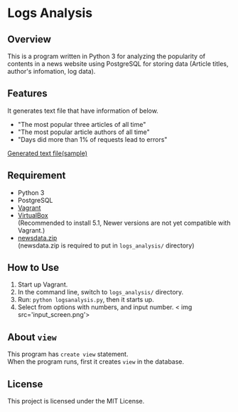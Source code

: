 # Logs Analysis

## Overview
This is a program written in Python 3 for analyzing the popularity of contents in a news website using PostgreSQL for storing data (Article titles, author's infomation, log data).

## Features
It generates text file that have information of below.
* "The most popular three articles of all time"
* "The most popular article authors of all time"
* "Days did more than 1% of requests lead to errors"

[Generated text file(sample)](report.txt)

## Requirement
* Python 3
* PostgreSQL
* [Vagrant](https://www.vagrantup.com/downloads.html)
* [VirtualBox](https://www.virtualbox.org/wiki/Download_Old_Builds_5_1)  
(Recommended to install 5.1, Newer versions are not yet compatible with Vagrant.)
* [newsdata.zip](https://d17h27t6h515a5.cloudfront.net/topher/2016/August/57b5f748_newsdata/newsdata.zip)  
(newsdata.zip is required to put in `logs_analysis/` directory)

## How to Use
1. Start up Vagrant.
2. In the command line, switch to `logs_analysis/` directory.
3. Run: `python logsanalysis.py`, then it starts up.
4. Select from options with numbers, and input number.
< img src='input_screen.png'>

## About `view`
This program has `create view` statement.  
When the program runs, first it creates `view` in the database.

## License
This project is licensed under the MIT License.
